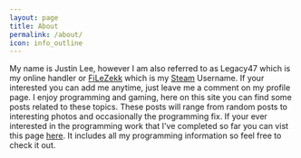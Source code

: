 ```yaml
---
layout: page
title: About
permalink: /about/
icon: info_outline
---
```


My name is Justin Lee, however I am also referred to as Legacy47 which is my online handler or <a target="_blank" href="http://steamcommunity.com/id/FiLeZekk/">FiLeZekk</a> which is my <a target="_blank" href="http://store.steampowered.com/">Steam</a> Username. If your interested you can add me anytime, just leave me a comment on my profile page. I enjoy programming and gaming, here on this site you can find some posts related to these topics. These posts will range from random posts to interesting photos and occasionally the programming fix. If your ever interested in the programming work that I've completed so far you can vist this page <a target="_blank" href="http://www.legacytech.tk">here</a>. It includes all my programming information so feel free to check it out.
